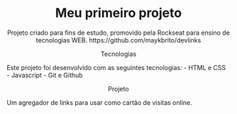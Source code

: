 <h1 align="center"> Meu primeiro projeto </h1> 

<p align="center">
Projeto criado para fins de estudo, promovido pela Rockseat para ensino de tecnologias WEB.
https://github.com/maykbrito/devlinks
</p>

<p align="center">  Tecnologias </p>
Este projeto foi desenvolvido com as seguintes tecnologias:
 - HTML e CSS
 - Javascript
 - Git e Github

 <p align="center">  Projeto </p>
Um agregador de links para usar como cartão de visitas online.